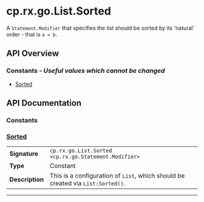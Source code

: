 # cp.rx.go.List.Sorted

A `Statement.Modifier` that specifies the list should be sorted by its 'natural' order - that is `a < b`.

## API Overview
### **Constants** - _Useful values which cannot be changed_
 * [Sorted](#sorted)


## API Documentation

### Constants


### [Sorted](#sorted)

|                                             |                                                                                     |
| --------------------------------------------|-------------------------------------------------------------------------------------|
| **Signature**                               | `cp.rx.go.List.Sorted <cp.rx.go.Statement.Modifier>`                                                                    |
| **Type**                                    | Constant                                                                     |
| **Description**                             | This is a configuration of `List`, which should be created via `List:Sorted()`.                                                                     |

---
